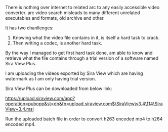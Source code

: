 There is nothing over internet to related arc to any easily accessible video converter.
arc video search misleads to many different unrelated executables and formats, old archive and other.

It has two chanllenges:
1) Knowing what the video file contains in it, is itself a hard task to crack. 
2) Then writing a codec, is another hard task.

By the way I managed to get first hard task done, am able to know and retrieve what the file contains through a trial version 
of a software named Sira View Plus.

I am uploading the videos exported by Sira View which are having watermark as I am only having trial version.

Sira View Plus can be downloaded from below link:

https://upload.siraview.com/app?operation=pubopp&st=dn&fn=upload.siraview.com$\SiraView\v3.4\114\SiraView+3.4.msi

Run the uploaded batch file in order to convert h263 encoded mp4 to h264 encoded mp4.

